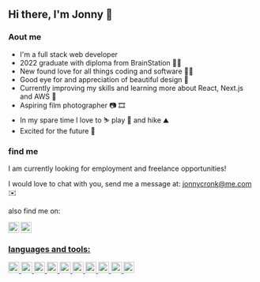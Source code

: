 ## Hi there, I'm Jonny 👋

### Aout me 
<ul>
<li>I'm a full stack web developer </li>
<li>2022 graduate with diploma from BrainStation 👨‍🎓</li>
<li>New found love for all things coding and software 👨‍💻</li>
<li>Good eye for and appreciation of beautiful design 🎨</li>
<li>Currently improving my skills and learning more about React, Next.js and AWS 🌱</li>
<li>Aspiring film photographer 📷 🎞</li>
<li>In my spare time I love to ⛷ play 🎾 and hike ⛰</li>
<li>Excited for the future 🚀</li>
  </ul>

### find me

I am currently looking for employment and freelance opportunities! 

I would love to chat with you, send me a message at: jonnycronk@me.com ✉️ 

also find me on: 

<a href="https://www.linkedin.com/in/jonathan-cronk">
  <img align="left" alt="Jonny's LinkedIn" width="22px" src="https://user-images.githubusercontent.com/79999166/169397671-a34d67b4-16f9-4459-92b5-7cf518c3380b.png"></img>
</a>
<a href="https://www.instagram.com/jonnycronk/">
<img  alt="Jonny's instagram" width="22px" src="https://user-images.githubusercontent.com/79999166/169397706-498d51b2-6371-4e21-8a9d-e2dda74cfb43.png"></img>


### languages and tools:


<code><img height="22" padding="4" src="https://user-images.githubusercontent.com/79999166/169399981-e410a088-d843-48fe-ac48-01037a3e6e78.png"></img></code>
<code><img height="22" src="https://user-images.githubusercontent.com/79999166/169400205-d04b56de-fdd3-400a-9597-efda953fd31f.png"></img></code>
<code><img height="22" src="https://user-images.githubusercontent.com/79999166/169400276-ec4c4943-c2a2-4588-ad02-4b1267cd061e.png"></img></code>
<code><img height="22" src="https://user-images.githubusercontent.com/79999166/169400534-be017ce0-8768-49dd-ab6a-b5da06c103e1.png"></img></code>
<code><img height="22" src="https://user-images.githubusercontent.com/79999166/169400700-f81795ef-145e-4a39-bd64-f633527f1e79.png"></img></code>
<code><img height="22" src="https://user-images.githubusercontent.com/79999166/169400762-ea60f8ae-6e54-40c2-be50-5b6b7d5991ac.png"></img></code>
<code><img height="22" src="https://user-images.githubusercontent.com/79999166/169400813-d0d421b7-9004-4b3e-b44c-d12ab33ac916.png"></img></code>
<code><img height="22" src="https://user-images.githubusercontent.com/79999166/169400932-4fe11c4f-64ce-4c1d-bfc1-46d564db6486.png"></img></code>
<code><img height="22" src="https://user-images.githubusercontent.com/79999166/169401139-4d1ab639-878a-40b1-8b53-27578d75f654.png"></img></code>
<code><img height="22" src="https://user-images.githubusercontent.com/79999166/169401346-6b7f07aa-7e00-4a68-a8da-f5e20a46cef4.png"></img></code>



<!--
**Cronkmeister/Cronkmeister** is a ✨ _special_ ✨ repository because its `README.md` (this file) appears on your GitHub profile.

Here are some ideas to get you started:

- 🔭 I’m currently working on ...
- 🌱 I’m currently learning ...
- 👯 I’m looking to collaborate on ...
- 🤔 I’m looking for help with ...
- 💬 Ask me about ...
- 📫 How to reach me: ...
- 😄 Pronouns: ...
- ⚡ Fun fact: ...
-->
